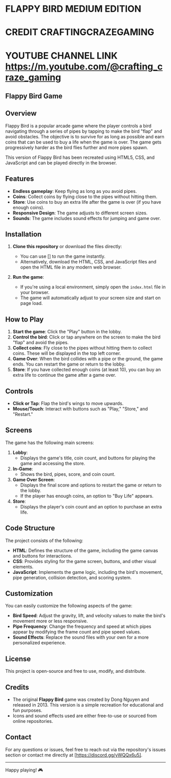 # FLAPPY BIRD MEDIUM EDITION

# CREDIT CRAFTINGCRAZEGAMING 
# YOUTUBE CHANNEL LINK https://m.youtube.com/@crafting_craze_gaming



## Flappy Bird Game

## Overview

Flappy Bird is a popular arcade game where the player controls a bird navigating through a series of pipes by tapping to make the bird "flap" and avoid obstacles. The objective is to survive for as long as possible and earn coins that can be used to buy a life when the game is over. The game gets progressively harder as the bird flies further and more pipes spawn.

This version of Flappy Bird has been recreated using HTML5, CSS, and JavaScript and can be played directly in the browser.

## Features

- **Endless gameplay**: Keep flying as long as you avoid pipes.
- **Coins**: Collect coins by flying close to the pipes without hitting them.
- **Store**: Use coins to buy an extra life after the game is over (if you have enough coins).
- **Responsive Design**: The game adjusts to different screen sizes.
- **Sounds**: The game includes sound effects for jumping and game over.

## Installation

1. **Clone this repository** or download the files directly:
    - You can use [] to run the game instantly.
    - Alternatively, download the HTML, CSS, and JavaScript files and open the HTML file in any modern web browser.

2. **Run the game**:
    - If you're using a local environment, simply open the `index.html` file in your browser.
    - The game will automatically adjust to your screen size and start on page load.

## How to Play

1. **Start the game**: Click the "Play" button in the lobby.
2. **Control the bird**: Click or tap anywhere on the screen to make the bird "flap" and avoid the pipes.
3. **Collect coins**: Fly close to the pipes without hitting them to collect coins. These will be displayed in the top left corner.
4. **Game Over**: When the bird collides with a pipe or the ground, the game ends. You can restart the game or return to the lobby.
5. **Store**: If you have collected enough coins (at least 10), you can buy an extra life to continue the game after a game over.

## Controls

- **Click or Tap**: Flap the bird's wings to move upwards.
- **Mouse/Touch**: Interact with buttons such as "Play," "Store," and "Restart."

## Screens

The game has the following main screens:

1. **Lobby**:
    - Displays the game's title, coin count, and buttons for playing the game and accessing the store.
2. **In-Game**:
    - Shows the bird, pipes, score, and coin count.
3. **Game Over Screen**:
    - Displays the final score and options to restart the game or return to the lobby.
    - If the player has enough coins, an option to "Buy Life" appears.
4. **Store**:
    - Displays the player's coin count and an option to purchase an extra life.

## Code Structure

The project consists of the following:

- **HTML**: Defines the structure of the game, including the game canvas and buttons for interactions.
- **CSS**: Provides styling for the game screen, buttons, and other visual elements.
- **JavaScript**: Implements the game logic, including the bird's movement, pipe generation, collision detection, and scoring system.

## Customization

You can easily customize the following aspects of the game:

- **Bird Speed**: Adjust the gravity, lift, and velocity values to make the bird's movement more or less responsive.
- **Pipe Frequency**: Change the frequency and speed at which pipes appear by modifying the frame count and pipe speed values.
- **Sound Effects**: Replace the sound files with your own for a more personalized experience.

## License

This project is open-source and free to use, modify, and distribute.

## Credits

- The original **Flappy Bird** game was created by Dong Nguyen and released in 2013. This version is a simple recreation for educational and fun purposes.
- Icons and sound effects used are either free-to-use or sourced from online repositories.

## Contact

For any questions or issues, feel free to reach out via the repository's issues section or contact me directly at [https://discord.gg/yWQQx6u5].

---

Happy playing! 🎮
